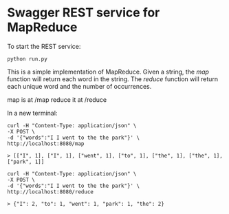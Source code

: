 # Swagger REST service for MapReduce

To start the REST service:

    python run.py
    
This is a simple implementation of MapReduce. Given a string, the *map* function will return each word in the string. The *reduce* function will return each unique word and the number of occurrences.

map is at /map
reduce it at /reduce

In a new terminal:

    curl -H "Content-Type: application/json" \
    -X POST \
    -d '{"words":"I I went to the the park"}' \
    http://localhost:8080/map
    
    > [["I", 1], ["I", 1], ["went", 1], ["to", 1], ["the", 1], ["the", 1], ["park", 1]]
    
    curl -H "Content-Type: application/json" \
    -X POST \
    -d '{"words":"I I went to the the park"}' \
    http://localhost:8080/reduce
    
    > {"I": 2, "to": 1, "went": 1, "park": 1, "the": 2}
    
    
